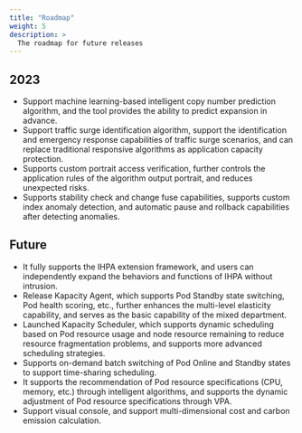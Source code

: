 ```yaml
---
title: "Roadmap"
weight: 5
description: >
  The roadmap for future releases
---
```


## 2023

- Support machine learning-based intelligent copy number prediction algorithm, and the tool provides the ability to
  predict expansion in advance.
- Support traffic surge identification algorithm, support the identification and emergency response capabilities of
  traffic surge scenarios, and can replace traditional responsive algorithms as application capacity protection.
- Supports custom portrait access verification, further controls the application rules of the algorithm output portrait,
  and reduces unexpected risks.
- Supports stability check and change fuse capabilities, supports custom index anomaly detection, and automatic pause
  and rollback capabilities after detecting anomalies.

## Future

- It fully supports the IHPA extension framework, and users can independently expand the behaviors and functions of IHPA
  without intrusion.
- Release Kapacity Agent, which supports Pod Standby state switching, Pod health scoring, etc., further enhances the
  multi-level elasticity capability, and serves as the basic capability of the mixed department.
- Launched Kapacity Scheduler, which supports dynamic scheduling based on Pod resource usage and node resource remaining
  to reduce resource fragmentation problems, and supports more advanced scheduling strategies.
- Supports on-demand batch switching of Pod Online and Standby states to support time-sharing scheduling.
- It supports the recommendation of Pod resource specifications (CPU, memory, etc.) through intelligent algorithms, and
  supports the dynamic adjustment of Pod resource specifications through VPA.
- Support visual console, and support multi-dimensional cost and carbon emission calculation.